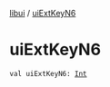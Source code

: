 [libui](index.md) / [uiExtKeyN6](./ui-ext-key-n6.md)

# uiExtKeyN6

`val uiExtKeyN6: `[`Int`](https://kotlinlang.org/api/latest/jvm/stdlib/kotlin/-int/index.html)